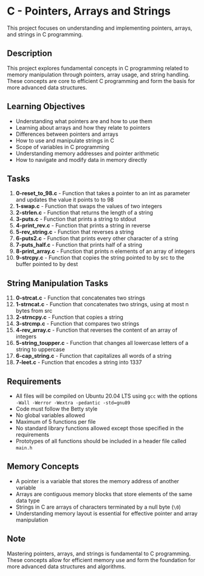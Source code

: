# C - Pointers, Arrays and Strings

This project focuses on understanding and implementing pointers, arrays, and strings in C programming.

## Description

This project explores fundamental concepts in C programming related to memory manipulation through pointers, array usage, and string handling. These concepts are core to efficient C programming and form the basis for more advanced data structures.

## Learning Objectives

- Understanding what pointers are and how to use them
- Learning about arrays and how they relate to pointers
- Differences between pointers and arrays
- How to use and manipulate strings in C
- Scope of variables in C programming
- Understanding memory addresses and pointer arithmetic
- How to navigate and modify data in memory directly

## Tasks

1. **0-reset_to_98.c** - Function that takes a pointer to an int as parameter and updates the value it points to to 98
2. **1-swap.c** - Function that swaps the values of two integers
3. **2-strlen.c** - Function that returns the length of a string
4. **3-puts.c** - Function that prints a string to stdout
5. **4-print_rev.c** - Function that prints a string in reverse
6. **5-rev_string.c** - Function that reverses a string
7. **6-puts2.c** - Function that prints every other character of a string
8. **7-puts_half.c** - Function that prints half of a string
9. **8-print_array.c** - Function that prints n elements of an array of integers
10. **9-strcpy.c** - Function that copies the string pointed to by src to the buffer pointed to by dest

## String Manipulation Tasks

11. **0-strcat.c** - Function that concatenates two strings
12. **1-strncat.c** - Function that concatenates two strings, using at most n bytes from src
13. **2-strncpy.c** - Function that copies a string
14. **3-strcmp.c** - Function that compares two strings
15. **4-rev_array.c** - Function that reverses the content of an array of integers
16. **5-string_toupper.c** - Function that changes all lowercase letters of a string to uppercase
17. **6-cap_string.c** - Function that capitalizes all words of a string
18. **7-leet.c** - Function that encodes a string into 1337

## Requirements

- All files will be compiled on Ubuntu 20.04 LTS using `gcc` with the options `-Wall -Werror -Wextra -pedantic -std=gnu89`
- Code must follow the Betty style
- No global variables allowed
- Maximum of 5 functions per file
- No standard library functions allowed except those specified in the requirements
- Prototypes of all functions should be included in a header file called `main.h`

## Memory Concepts

- A pointer is a variable that stores the memory address of another variable
- Arrays are contiguous memory blocks that store elements of the same data type
- Strings in C are arrays of characters terminated by a null byte (`\0`)
- Understanding memory layout is essential for effective pointer and array manipulation

## Note

Mastering pointers, arrays, and strings is fundamental to C programming. These concepts allow for efficient memory use and form the foundation for more advanced data structures and algorithms.